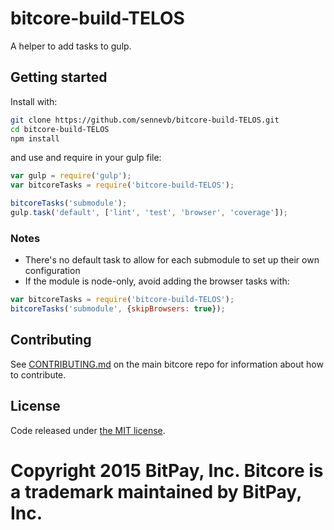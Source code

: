 # bitcore-build-TELOS

A helper to add tasks to gulp.

## Getting started

Install with:

```sh
git clone https://github.com/sennevb/bitcore-build-TELOS.git
cd bitcore-build-TELOS
npm install
```

and use and require in your gulp file:

```javascript
var gulp = require('gulp');
var bitcoreTasks = require('bitcore-build-TELOS');

bitcoreTasks('submodule');
gulp.task('default', ['lint', 'test', 'browser', 'coverage']);
```

### Notes

* There's no default task to allow for each submodule to set up their own configuration
* If the module is node-only, avoid adding the browser tasks with:
```javascript
var bitcoreTasks = require('bitcore-build-TELOS');
bitcoreTasks('submodule', {skipBrowsers: true});
```

## Contributing

See [CONTRIBUTING.md](https://github.com/bitpay/bitcore) on the main bitcore repo for information about how to contribute.

## License

Code released under [the MIT license](https://github.com/bitpay/bitcore/blob/master/LICENSE).

Copyright 2015 BitPay, Inc. Bitcore is a trademark maintained by BitPay, Inc.
=======
